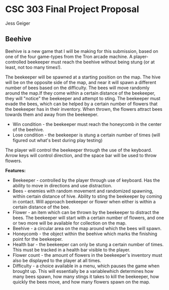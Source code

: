 # CSC 303 Final Project Proposal

Jess Geiger

## Beehive

Beehive is a new game that I will be making for this submission, based on one of the four game-types from the Tron arcade machine. A player-controlled beekeeper must reach the beehive without being stung (or at least, not too many times!).

The beekeeper will be spawned at a starting position on the map. The hive will be on the opposite side of the map, and near it will spawn a different number of bees based on the difficulty. The bees will move randomly around the map.If they come within a certain distance of the beekeeper, they will "notice" the beekeeper and attempt to sting. The beekeeper must evade the bees, which can be helped by a certain number of flowers that the beekeeper has in their inventory. When thrown, the flowers attract bees towards them and away from the beekeeper.

* Win condition - the beekeeper must reach the honeycomb in the center of the beehive.
* Lose condition - the beekeeper is stung a certain number of times (will figured out what's best during play testing)

The player will control the beekeeper through the use of the keyboard. Arrow keys will control direction, and the space bar will be used to throw flowers.

**Features:**

* Beekeeper - controlled by the player through use of keyboard. Has the ability to move in directions and use distraction.
* Bees - enemies with random movement and randomized spawning, within certain distance of hive. Ability to sting the beekeeper by coming in contact. Will approach beekeeper or flower when either is within a certain distance of the bee.
* Flower - an item which can be thrown by the beekeeper to distract the bees. The beekeeper will start with a certain number of flowers, and one or two more will be available for collection on the map.
* Beehive - a circular area on the map around which the bees will spawn.
* Honeycomb - the object within the beehive which marks the finishing point for the beekeeper.
* Health bar - the beekeeper can only be stung a certain number of times. This must be tracked in a health bar visible to the player.
* Flower count - the amount of flowers in the beekeeper's inventory must also be displayed to the player at all times.
* Difficulty - a choice available in a menu, which pauses the game when brought up. This will essentially be a variablewhich determines how many bees spawn, how many stings it takes to kill the beekeeper, how quickly the bees move, and how many flowers spawn on the map.
